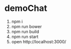# demoChat
1. npm i
2. npm run bower
3. npm run build
4. npm run start
5. open http://localhost:3000/
